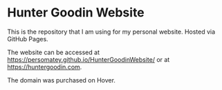 # Hunter Goodin Website

This is the repository that I am using for my personal website. Hosted via GitHub Pages. 

The website can be accessed at https://persomatey.github.io/HunterGoodinWebsite/ or at https://huntergoodin.com. 

The domain was purchased on Hover. 

